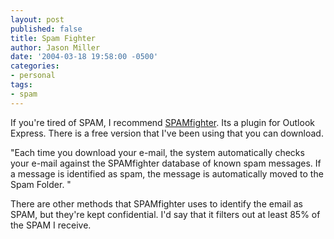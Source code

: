 ```yaml
---
layout: post
published: false
title: Spam Fighter
author: Jason Miller
date: '2004-03-18 19:58:00 -0500'
categories:
- personal
tags:
- spam
---
```


If you're tired of SPAM, I recommend [SPAMfighter](http://www.spamfighter.com/).
Its a plugin for Outlook Express. There is a free version that I've been using
that you can download.

"Each time you download your e-mail, the system automatically checks your e-mail
against the SPAMfighter database of known spam messages. If a message is
identified as spam, the message is automatically moved to the Spam Folder. "

There are other methods that SPAMfighter uses to identify the email as SPAM, but
they're kept confidential. I'd say that it filters out at least 85% of the SPAM
I receive.
